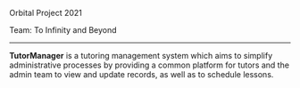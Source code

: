 Orbital Project 2021

Team: To Infinity and Beyond
<hr/>
<strong>TutorManager</strong> is a tutoring management system which aims to simplify administrative processes by providing a common platform for tutors and the admin team to view and update records, as well as to schedule lessons.

